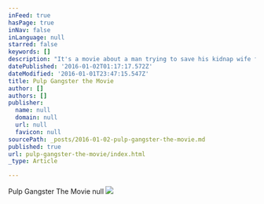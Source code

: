 ```yaml
---
inFeed: true
hasPage: true
inNav: false
inLanguage: null
starred: false
keywords: []
description: "It's a movie about a man trying to save his kidnap wife from the group called the 7."
datePublished: '2016-01-02T01:17:17.572Z'
dateModified: '2016-01-01T23:47:15.547Z'
title: Pulp Gangster the Movie
author: []
authors: []
publisher:
  name: null
  domain: null
  url: null
  favicon: null
sourcePath: _posts/2016-01-02-pulp-gangster-the-movie.md
published: true
url: pulp-gangster-the-movie/index.html
_type: Article

---
```

Pulp Gangster The Movie
null
![](https://the-grid-user-content.s3-us-west-2.amazonaws.com/c1f7ce82-a494-484a-87f0-55063ec9233d.png)